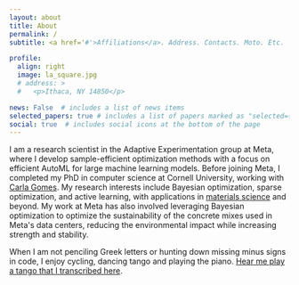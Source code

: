 ```yaml
---
layout: about
title: About
permalink: /
subtitle: <a href='#'>Affiliations</a>. Address. Contacts. Moto. Etc.

profile:
  align: right
  image: la_square.jpg
  # address: >
  #   <p>Ithaca, NY 14850</p>

news: False  # includes a list of news items
selected_papers: true # includes a list of papers marked as "selected={true}"
social: true  # includes social icons at the bottom of the page
---
```


I am a research scientist in the Adaptive Experimentation group at Meta,
where I develop sample-efficient optimization methods with a focus on efficient AutoML for large machine learning models.
Before joining Meta, I completed my PhD in computer science at Cornell University, working with [Carla Gomes](https://www.cs.cornell.edu/gomes/).
My research interests include Bayesian optimization, sparse optimization, and active learning, with applications in [materials science](https://www.youtube.com/watch?v=FAWud0uVxUQ) and beyond.
My work at Meta has also involved leveraging Bayesian optimization to optimize the sustainability of the concrete mixes used in Meta's data centers,
reducing the environmental impact while increasing strength and stability.

When I am not penciling Greek letters or
hunting down missing minus signs in code,
I enjoy cycling, dancing tango and playing the piano.
[Hear me play a tango that I transcribed here](https://www.youtube.com/watch?v=87j4FRmfjyQ).

<!-- Write your biography here. Tell the world about yourself. Link to your favorite [subreddit](http://reddit.com). You can put a picture in, too. The code is already in, just name your picture `prof_pic.jpg` and put it in the `img/` folder.

Put your address / P.O. box / other info right below your picture. You can also disable any these elements by editing `profile` property of the YAML header of your `_pages/about.md`. Edit `_bibliography/papers.bib` and Jekyll will render your [publications page](/al-folio/publications/) automatically.

Link to your social media connections, too. This theme is set up to use [Font Awesome icons](http://fortawesome.github.io/Font-Awesome/) and [Academicons](https://jpswalsh.github.io/academicons/), like the ones below. Add your Facebook, Twitter, LinkedIn, Google Scholar, or just disable all of them. -->

